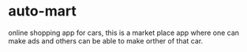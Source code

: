 # auto-mart
online shopping app for cars, this is a market place app where one can make ads and others can be able to make orther of that car.